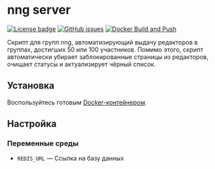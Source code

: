 # nng server

[![License badge](https://img.shields.io/badge/license-EUPL-blue.svg)](LICENSE)
[![GitHub issues](https://img.shields.io/github/issues/MrAlonas/nng-server)](https://github.com/MrAlonas/nng-server/issues)
[![Docker Build and Push](https://github.com/MrAlonas/nng-server/actions/workflows/docker.yml/badge.svg)](https://github.com/MrAlonas/nng-server/actions/workflows/docker.yml)

Скрипт для групп nng, автоматизирующий выдачу редакторов в группах, достигших 50 или 100 участников. Помимо этого, скрипт автоматически убирает заблокированные страницы из редакторов, очищает статусы и актуализирует чёрный список.

## Установка

Воспользуйтесь готовым [Docker-контейнером](https://github.com/orgs/MrAlonas/packages/container/package/nng-server).

## Настройка

### Переменные среды

* `REDIS_URL` — Ссылка на базу данных
